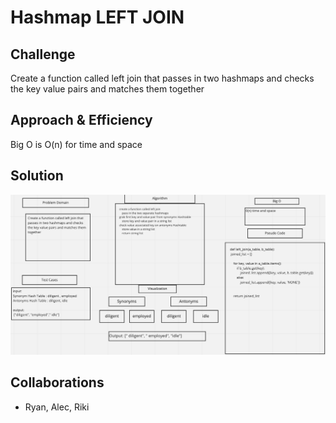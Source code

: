# Hashmap LEFT JOIN

## Challenge
Create a function called left join that passes in two hashmaps and checks the key value pairs and matches them together
## Approach & Efficiency
Big O is O(n) for time and space

## Solution
![code challenge](Screen%20Shot%202022-08-31%20at%207.44.18%20PM.png)
## Collaborations
- Ryan, Alec, Riki
